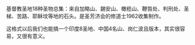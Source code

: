 

基督教圣地18种圣物总集：来自加略山、錫安山、橄榄山、鞭笞处、判刑处、圣梯、苦路、耶稣坟等地的石头。是圣芳济会的修道士1962收集制作。

这格式以后我们也能搞一个印度8圣地、中国4名山、岗仁波且版本，其实很容易，又很有意义。

